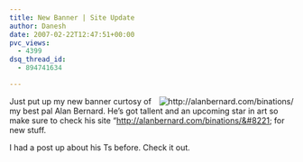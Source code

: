 ```yaml
---
title: New Banner | Site Update
author: Danesh
date: 2007-02-22T12:47:51+00:00
pvc_views:
  - 4399
dsq_thread_id:
  - 894741634

---
```

[<img src="/wp-content/uploads/2007/02/alanbernard-robot.gif" title="http://alanbernard.com/binations/" alt="http://alanbernard.com/binations/" align="right" />][1]Just put up my new banner curtosy of my best pal Alan Bernard. He&#8217;s got tallent and an upcoming star in art so make sure to check his site &#8220;http://alanbernard.com/binations/&#8221; for new stuff. 

I had a post up about his Ts before. Check it out.

 [1]: /wp-content/uploads/2007/02/alanbernard-robot.gif "http://alanbernard.com/binations/"